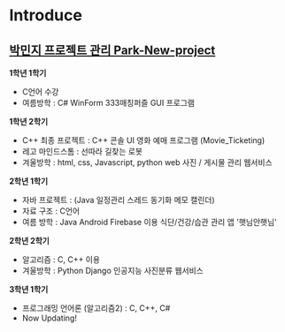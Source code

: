 # Introduce
<h2><u>박민지 프로젝트 관리 Park-New-project</u></h2>

<b>1학년 1학기</b>
 - C언어 수강
 - 여름방학 : C# WinForm 333매칭퍼즐 GUI 프로그램

<b>1학년 2학기</b>
 - C++ 최종 프로젝트 : C++ 콘솔 UI 영화 예매 프로그램 (Movie_Ticketing)
 - 레고 마인드스톰 : 선따라 길찾는 로봇
 - 겨울방학 : html, css, Javascript, python web 사진 / 게시물 관리 웹서비스

<b>2학년 1학기</b>
 - 자바 프로젝트 : (Java 일정관리 스레드 동기화 메모 캘린더)
 - 자료 구조 : C언어
 - 여름 방학 :  Java Android Firebase 이용 식단/건강/습관 관리 앱 '햇님안햇님'

<b>2학년 2학기</b>
 - 알고리즘 : C, C++ 이용
 - 겨울방학 : Python Django 인공지능 사진분류 웹서비스

<b>3학년 1학기</b>
 - 프로그래밍 언어론 (알고리즘2) : C, C++, C#
 - Now Updating!
